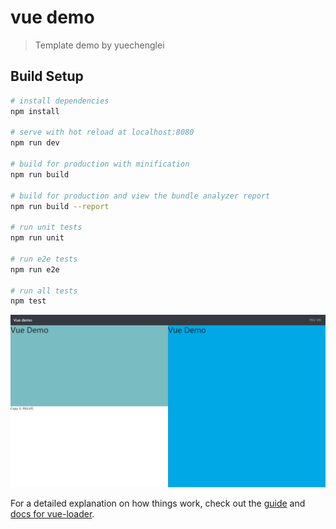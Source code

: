 # vue demo

> Template demo by yuechenglei

## Build Setup

``` bash
# install dependencies
npm install

# serve with hot reload at localhost:8080
npm run dev

# build for production with minification
npm run build

# build for production and view the bundle analyzer report
npm run build --report

# run unit tests
npm run unit

# run e2e tests
npm run e2e

# run all tests
npm test
```


![Alt text](./static/images/viewinit.png?raw=true "viewinit")
<!-- ![Alt text](./static/images/vuedirectory.png?raw=true "vuedirectory") -->


For a detailed explanation on how things work, check out the [guide](http://vuejs-templates.github.io/webpack/) and [docs for vue-loader](http://vuejs.github.io/vue-loader).
